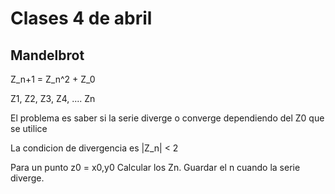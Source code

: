 # Clases 4 de abril

## Mandelbrot

Z_n+1 = Z_n^2 + Z_0

Z1, Z2, Z3, Z4, .... Zn

El problema es saber si la 
serie diverge o converge 
dependiendo del Z0 que se utilice

La condicion de divergencia es
|Z_n| < 2

Para un punto z0 = x0,y0
Calcular los Zn.
Guardar el n cuando la serie diverge.

